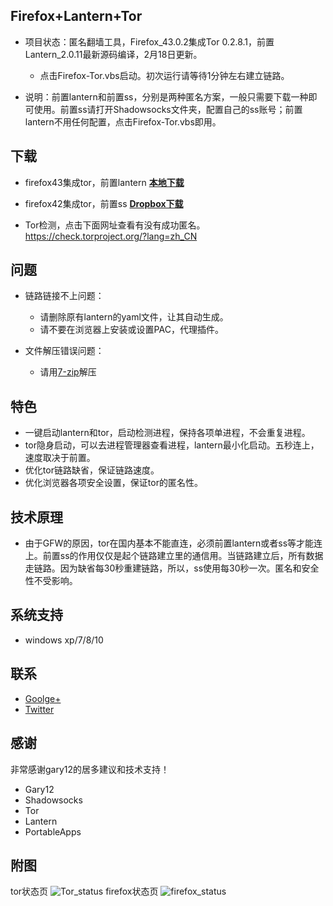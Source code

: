 Firefox+Lantern+Tor
-------------------
* 项目状态：匿名翻墙工具，Firefox_43.0.2集成Tor 0.2.8.1，前置Lantern_2.0.11最新源码编译，2月18日更新。
   - 点击Firefox-Tor.vbs启动。初次运行请等待1分钟左右建立链路。

* 说明：前置lantern和前置ss，分别是两种匿名方案，一般只需要下载一种即可使用。前置ss请打开Shadowsocks文件夹，配置自己的ss账号；前置lantern不用任何配置，点击Firefox-Tor.vbs即用。

下载
-----
* firefox43集成tor，前置lantern  [**本地下载**](https://github.com/yeahwu/firefox-tor/archive/master.zip)

* firefox42集成tor，前置ss [**Dropbox下载**](https://www.dropbox.com/s/cqp1auw3h4am0dy/ss-tor.zip?dl=0)

* Tor检测，点击下面网址查看有没有成功匿名。https://check.torproject.org/?lang=zh_CN

问题
------
* 链路链接不上问题：
   - 请删除原有lantern的yaml文件，让其自动生成。
   - 请不要在浏览器上安装或设置PAC，代理插件。

* 文件解压错误问题：
   - 请用[7-zip](https://sparanoid.com/lab/7z/)解压

特色
----
* 一键启动lantern和tor，启动检测进程，保持各项单进程，不会重复进程。
* tor隐身启动，可以去进程管理器查看进程，lantern最小化启动。五秒连上，速度取决于前置。
* 优化tor链路缺省，保证链路速度。
* 优化浏览器各项安全设置，保证tor的匿名性。

技术原理
------
* 由于GFW的原因，tor在国内基本不能直连，必须前置lantern或者ss等才能连上。前置ss的作用仅仅是起个链路建立里的通信用。当链路建立后，所有数据走链路。因为缺省每30秒重建链路，所以，ss使用每30秒一次。匿名和安全性不受影响。

系统支持
------
*  windows xp/7/8/10
 
联系
------
* [Goolge+](https://plus.google.com/communities/101215702940766881013)
* [Twitter](https://twitter.com/yeahwu404)

感谢
------
非常感谢gary12的居多建议和技术支持！
* Gary12
* Shadowsocks
* Tor
* Lantern
* PortableApps

附图
------
tor状态页
![Tor_status](https://raw.githubusercontent.com/yeahwu/Recycle-Bin/master/torr.JPG)
firefox状态页
![firefox_status](https://raw.githubusercontent.com/yeahwu/wu/master/firefox0.JPG)

